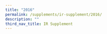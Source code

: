 ```yaml
---
title: "2016"
permalink: /supplements/ir-supplement/2016/
description: ""
third_nav_title: IR Supplement
---
```

